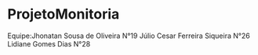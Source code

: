 # ProjetoMonitoria

Equipe:Jhonatan Sousa de Oliveira N°19
       Júlio Cesar Ferreira Siqueira N°26
       Lidiane Gomes Dias N°28
